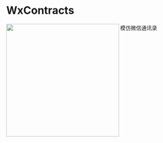 # WxContracts
模仿微信通讯录
<img src="https://upload-images.jianshu.io/upload_images/9184545-1a4455838a8af392.gif" width="300" hegiht="700" align=left />
